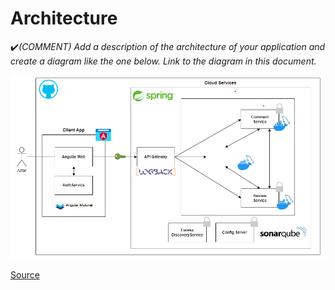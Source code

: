 # Architecture

:heavy_check_mark:_(COMMENT) Add a description of the architecture of your application and create a diagram like the one below. Link to the diagram in this document._

![eShopOnContainers Architecture](NewsManagementSystem.drawio.png)

[Source](https://docs.microsoft.com/en-us/dotnet/architecture/cloud-native/introduce-eshoponcontainers-reference-app)